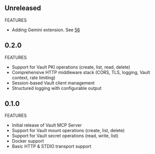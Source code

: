 ## Unreleased

FEATURES

* Adding Gemini extension. See [56](https://github.com/hashicorp/terraform-mcp-server/pull/56)

## 0.2.0

FEATURES

- Support for Vault PKI operations (create, list, read, delete)
- Comprehensive HTTP middleware stack (CORS, TLS, logging, Vault context, rate limiting)
- Session-based Vault client management
- Structured logging with configurable output

## 0.1.0

FEATURES

- Initial release of Vault MCP Server
- Support for Vault mount operations (create, list, delete)
- Support for Vault secret operations (read, write, list)
- Docker support
- Basic HTTP & STDIO transport support
